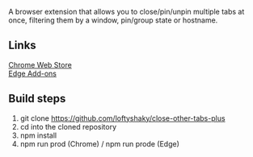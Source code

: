A browser extension that allows you to close/pin/unpin multiple tabs at once, filtering them by a window, pin/group state or hostname.

## Links

[Chrome Web Store](https://chromewebstore.google.com/detail/higiahnfphokonkjalljdfgjhafdjbil)<br>
[Edge Add-ons](https://microsoftedge.microsoft.com/addons/detail/higiahnfphokonkjalljdfgjhafdjbil)

## Build steps

1. git clone https://github.com/loftyshaky/close-other-tabs-plus
2. cd into the cloned repository
3. npm install
4. npm run prod (Chrome) / npm run prode (Edge)

